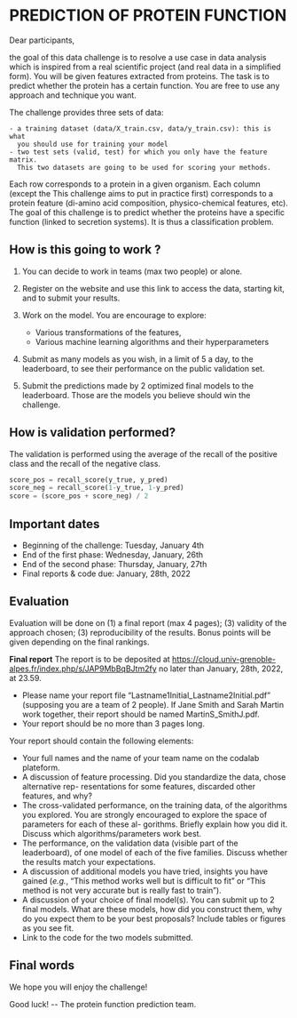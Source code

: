 # PREDICTION OF PROTEIN FUNCTION

Dear participants,

the goal of this data challenge is to resolve a use case in data analysis
which is inspired from a real scientific project (and real data in a
simplified form). You will be given features extracted from proteins. The task
is to predict whether the protein has a certain function. You are free to use
any approach and technique you want.

The challenge provides three sets of data:

    - a training dataset (data/X_train.csv, data/y_train.csv): this is what
      you should use for training your model
    - two test sets (valid, test) for which you only have the feature matrix.
      This two datasets are going to be used for scoring your methods.


Each row corresponds to a protein in a given organism. Each column (except the
This challenge aims to put in practice first) corresponds to a protein feature
(di-amino acid composition, physico-chemical features, etc). The goal of this
challenge is to predict whether the proteins have a specific function (linked
to secretion systems). It is thus a classification problem.

## How is this going to work ?

1. You can decide to work in teams (max two people) or alone.
2. Register on the website and use this link to access the data, starting kit,
and to submit your results.
3. Work on the model. You are encourage to explore:

    - Various transformations of the features,
    - Various machine learning algorithms and their hyperparameters

4. Submit as many models as you wish, in a limit of 5 a day, to the
leaderboard, to see their performance on the public validation set.
5. Submit the predictions made by 2 optimized final models to the leaderboard.
Those are the models you believe should win the challenge.

## How is validation performed?

The validation is performed using the average of the recall of the positive
class and the recall of the negative class.

```python
score_pos = recall_score(y_true, y_pred)
score_neg = recall_score(1-y_true, 1-y_pred)
score = (score_pos + score_neg) / 2
```

## Important dates

- Beginning of the challenge: Tuesday, January 4th
- End of the first phase: Wednesday, January, 26th
- End of the second phase: Thursday, January, 27th
- Final reports & code due: January, 28th, 2022

## Evaluation

Evaluation will be done on (1) a final report (max 4 pages); (3) validity of
the approach chosen; (3) reproducibility of the results. Bonus points will be
given depending on the final rankings.


**Final report** The report is to be deposited at
https://cloud.univ-grenoble-alpes.fr/index.php/s/JAP9MbBqBJtm2fy no later than
January, 28th, 2022, at 23.59.

- Please name your report file “Lastname1Initial_Lastname2Initial.pdf”
  (supposing you are a team of 2 people). If Jane Smith and Sarah Martin work
  together, their report should be named MartinS_SmithJ.pdf.
- Your report should be no more than 3 pages long.


Your report should contain the following elements:

- Your full names and the name of your team name on the codalab plateform.
- A discussion of feature processing. Did you standardize the data, chose
  alternative rep- resentations for some features, discarded other features,
  and why?
- The cross-validated performance, on the training data, of the algorithms you
  explored. You are strongly encouraged to explore the space of parameters for
  each of these al- gorithms. Briefly explain how you did it. Discuss which
  algorithms/parameters work best.
- The performance, on the validation data (visible part of the leaderboard),
  of one model of each of the five families. Discuss whether the results match
  your expectations.
- A discussion of additional models you have tried, insights you have gained
  (_e.g._, “This method works well but is difficult to fit” or “This method is
  not very accurate but is really fast to train”).
- A discussion of your choice of final model(s). You can submit up to 2 final
  models. What are these models, how did you construct them, why do you expect
  them to be your best proposals? Include tables or figures as you see fit.
- Link to the code for the two models submitted.


## Final words

We hope you will enjoy the challenge!

Good luck!
-- The protein function prediction team.
